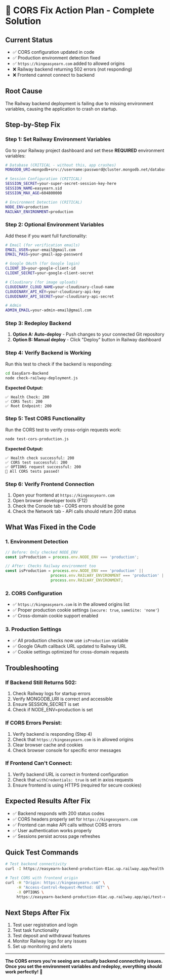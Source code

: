 # 🚀 CORS Fix Action Plan - Complete Solution

## Current Status
- ✅ CORS configuration updated in code
- ✅ Production environment detection fixed
- ✅ `https://kingeasyearn.com` added to allowed origins
- ❌ Railway backend returning 502 errors (not responding)
- ❌ Frontend cannot connect to backend

## Root Cause
The Railway backend deployment is failing due to missing environment variables, causing the application to crash on startup.

## Step-by-Step Fix

### Step 1: Set Railway Environment Variables

Go to your Railway project dashboard and set these **REQUIRED** environment variables:

```bash
# Database (CRITICAL - without this, app crashes)
MONGODB_URI=mongodb+srv://username:password@cluster.mongodb.net/database?retryWrites=true&w=majority

# Session Configuration (CRITICAL)
SESSION_SECRET=your-super-secret-session-key-here
SESSION_NAME=easyearn.sid
SESSION_MAX_AGE=604800000

# Environment Detection (CRITICAL)
NODE_ENV=production
RAILWAY_ENVIRONMENT=production
```

### Step 2: Optional Environment Variables

Add these if you want full functionality:

```bash
# Email (for verification emails)
EMAIL_USER=your-email@gmail.com
EMAIL_PASS=your-gmail-app-password

# Google OAuth (for Google login)
CLIENT_ID=your-google-client-id
CLIENT_SECRET=your-google-client-secret

# Cloudinary (for image uploads)
CLOUDINARY_CLOUD_NAME=your-cloudinary-cloud-name
CLOUDINARY_API_KEY=your-cloudinary-api-key
CLOUDINARY_API_SECRET=your-cloudinary-api-secret

# Admin
ADMIN_EMAIL=your-admin-email@gmail.com
```

### Step 3: Redeploy Backend

1. **Option A: Auto-deploy** - Push changes to your connected Git repository
2. **Option B: Manual deploy** - Click "Deploy" button in Railway dashboard

### Step 4: Verify Backend is Working

Run this test to check if the backend is responding:

```bash
cd EasyEarn-Backend
node check-railway-deployment.js
```

**Expected Output:**
```
✅ Health Check: 200
✅ CORS Test: 200
✅ Root Endpoint: 200
```

### Step 5: Test CORS Functionality

Run the CORS test to verify cross-origin requests work:

```bash
node test-cors-production.js
```

**Expected Output:**
```
✅ Health check successful: 200
✅ CORS test successful: 200
✅ OPTIONS request successful: 200
🎉 All CORS tests passed!
```

### Step 6: Verify Frontend Connection

1. Open your frontend at `https://kingeasyearn.com`
2. Open browser developer tools (F12)
3. Check the Console tab - CORS errors should be gone
4. Check the Network tab - API calls should return 200 status

## What Was Fixed in the Code

### 1. Environment Detection
```javascript
// Before: Only checked NODE_ENV
const isProduction = process.env.NODE_ENV === 'production';

// After: Checks Railway environment too
const isProduction = process.env.NODE_ENV === 'production' || 
                    process.env.RAILWAY_ENVIRONMENT === 'production' || 
                    process.env.RAILWAY_ENVIRONMENT;
```

### 2. CORS Configuration
- ✅ `https://kingeasyearn.com` is in the allowed origins list
- ✅ Proper production cookie settings (`secure: true`, `sameSite: 'none'`)
- ✅ Cross-domain cookie support enabled

### 3. Production Settings
- ✅ All production checks now use `isProduction` variable
- ✅ Google OAuth callback URL updated to Railway URL
- ✅ Cookie settings optimized for cross-domain requests

## Troubleshooting

### If Backend Still Returns 502:
1. Check Railway logs for startup errors
2. Verify MONGODB_URI is correct and accessible
3. Ensure SESSION_SECRET is set
4. Check if NODE_ENV=production is set

### If CORS Errors Persist:
1. Verify backend is responding (Step 4)
2. Check that `https://kingeasyearn.com` is in allowed origins
3. Clear browser cache and cookies
4. Check browser console for specific error messages

### If Frontend Can't Connect:
1. Verify backend URL is correct in frontend configuration
2. Check that `withCredentials: true` is set in axios requests
3. Ensure frontend is using HTTPS (required for secure cookies)

## Expected Results After Fix

- ✅ Backend responds with 200 status codes
- ✅ CORS headers properly set for `https://kingeasyearn.com`
- ✅ Frontend can make API calls without CORS errors
- ✅ User authentication works properly
- ✅ Sessions persist across page refreshes

## Quick Test Commands

```bash
# Test backend connectivity
curl -I https://easyearn-backend-production-01ac.up.railway.app/health

# Test CORS with frontend origin
curl -H "Origin: https://kingeasyearn.com" \
     -H "Access-Control-Request-Method: GET" \
     -X OPTIONS \
     https://easyearn-backend-production-01ac.up.railway.app/api/test-cors
```

## Next Steps After Fix

1. Test user registration and login
2. Test task functionality
3. Test deposit and withdrawal features
4. Monitor Railway logs for any issues
5. Set up monitoring and alerts

---

**The CORS errors you're seeing are actually backend connectivity issues. Once you set the environment variables and redeploy, everything should work perfectly!** 🎉
